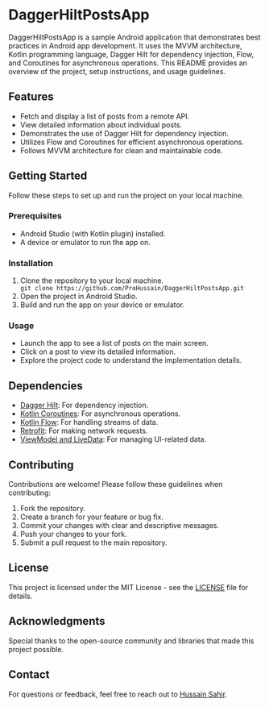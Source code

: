 <!DOCTYPE html>
<html>
<body>
    <h1>DaggerHiltPostsApp</h1>
    <p>DaggerHiltPostsApp is a sample Android application that demonstrates best practices in Android app development. It uses the MVVM architecture, Kotlin programming language, Dagger Hilt for dependency injection, Flow, and Coroutines for asynchronous operations. This README provides an overview of the project, setup instructions, and usage guidelines.</p>
    <h2>Features</h2>
    <ul>
        <li>Fetch and display a list of posts from a remote API.</li>
        <li>View detailed information about individual posts.</li>
        <li>Demonstrates the use of Dagger Hilt for dependency injection.</li>
        <li>Utilizes Flow and Coroutines for efficient asynchronous operations.</li>
        <li>Follows MVVM architecture for clean and maintainable code.</li>
    </ul>
    <h2>Getting Started</h2>
    <p>Follow these steps to set up and run the project on your local machine.</p>
    <h3>Prerequisites</h3>
    <ul>
        <li>Android Studio (with Kotlin plugin) installed.</li>
        <li>A device or emulator to run the app on.</li>
    </ul>
    <h3>Installation</h3>
    <ol>
        <li>Clone the repository to your local machine.</li>
        <code>git clone https://github.com/ProHussain/DaggerHiltPostsApp.git</code>
        <li>Open the project in Android Studio.</li>
        <li>Build and run the app on your device or emulator.</li>
    </ol>
    <h3>Usage</h3>
    <ul>
        <li>Launch the app to see a list of posts on the main screen.</li>
        <li>Click on a post to view its detailed information.</li>
        <li>Explore the project code to understand the implementation details.</li>
    </ul>
    <h2>Dependencies</h2>
    <ul>
        <li><a href="https://dagger.dev/hilt/">Dagger Hilt</a>: For dependency injection.</li>
        <li><a href="https://kotlinlang.org/docs/coroutines-overview.html">Kotlin Coroutines</a>: For asynchronous operations.</li>
        <li><a href="https://kotlinlang.org/docs/flow.html">Kotlin Flow</a>: For handling streams of data.</li>
        <li><a href="https://square.github.io/retrofit/">Retrofit</a>: For making network requests.</li>
        <li><a href="https://developer.android.com/topic/libraries/architecture/viewmodel">ViewModel and LiveData</a>: For managing UI-related data.</li>
    </ul>
    <h2>Contributing</h2>
    <p>Contributions are welcome! Please follow these guidelines when contributing:</p>
    <ol>
        <li>Fork the repository.</li>
        <li>Create a branch for your feature or bug fix.</li>
        <li>Commit your changes with clear and descriptive messages.</li>
        <li>Push your changes to your fork.</li>
        <li>Submit a pull request to the main repository.</li>
    </ol>
    <h2>License</h2>
    <p>This project is licensed under the MIT License - see the <a href="LICENSE">LICENSE</a> file for details.</p>
    <h2>Acknowledgments</h2>
    <p>Special thanks to the open-source community and libraries that made this project possible.</p>
    <h2>Contact</h2>
    <p>For questions or feedback, feel free to reach out to <a href="https://fiverr.com/Pro_Hussain">Hussain Sahir</a>.</p>
</body>
</html>
